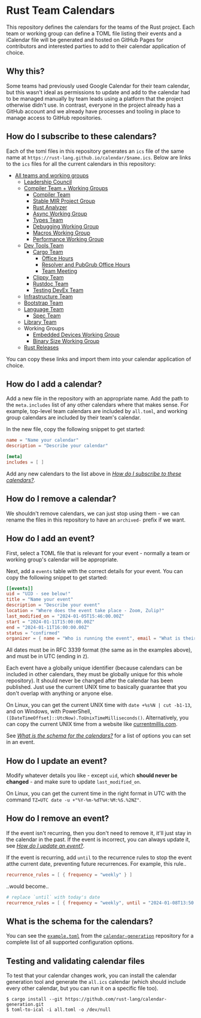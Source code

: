 # Rust Team Calendars
This repository defines the calendars for the teams of the Rust project. Each team or working group
can define a TOML file listing their events and a iCalendar file will be generated and hosted on
GitHub Pages for contributors and interested parties to add to their calendar application of choice.

## Why this?
Some teams had previously used Google Calendar for their team calendar, but this wasn't ideal as
permissions to update and add to the calendar had to be managed manually by team leads using
a platform that the project otherwise didn't use. In contrast, everyone in the project already
has a GitHub account and we already have processes and tooling in place to manage access to GitHub
repositories.

## How do I subscribe to these calendars?
Each of the toml files in this repository generates an `ics` file of the same name at
`https://rust-lang.github.io/calendar/$name.ics`. Below are links to the `ics` files for all the
current calendars in this repository:

- [All teams and working groups](https://rust-lang.github.io/calendar/all.ics)
  - [Leadership Council](https://rust-lang.github.io/calendar/council.ics)
  - [Compiler Team + Working Groups](https://rust-lang.github.io/calendar/compiler.ics)
    - [Compiler Team](https://rust-lang.github.io/calendar/compiler.events-only.ics)
    - [Stable MIR Project Group](https://rust-lang.github.io/calendar/project-stable-mir.ics)
    - [Rust Analyzer](https://rust-lang.github.io/calendar/rust-analyzer.ics)
    - [Async Working Group](https://rust-lang.github.io/calendar/wg-async.ics)
    - [Types Team](https://rust-lang.github.io/calendar/types.ics)
    - [Debugging Working Group](https://rust-lang.github.io/calendar/wg-debugging.ics)
    - [Macros Working Group](https://rust-lang.github.io/calendar/wg-macros.ics)
    - [Performance Working Group](https://rust-lang.github.io/calendar/wg-performance.ics)
  - [Dev Tools Team](https://rust-lang.github.io/calendar/dev-tools.ics)
    - [Cargo Team](https://rust-lang.github.io/calendar/cargo.ics)
      - [Office Hours](https://rust-lang.github.io/calendar/cargo/office-hours.ics)
      - [Resolver and PubGrub Office Hours](https://rust-lang.github.io/calendar/cargo/resolver-pubgrub-office-hours.ics)
      - [Team Meeting](https://rust-lang.github.io/calendar/cargo/team-meeting.ics)
    - [Clippy Team](https://rust-lang.github.io/calendar/clippy.ics)
    - [Rustdoc Team](https://rust-lang.github.io/calendar/rustdoc.ics)
    - [Testing DevEx Team](https://rust-lang.github.io/calendar/testing-devex.ics)
  - [Infrastructure Team](https://rust-lang.github.io/calendar/infra.ics)
  - [Bootstrap Team](https://rust-lang.github.io/calendar/bootstrap.ics)
  - [Language Team](https://rust-lang.github.io/calendar/lang.ics)
    - [Spec Team](https://rust-lang.github.io/calendar/spec.ics)
  - [Library Team](https://rust-lang.github.io/calendar/libs.ics)
  - Working Groups
    - [Embedded Devices Working Group](https://rust-lang.github.io/calendar/wg-embedded.ics)
    - [Binary Size Working Group](https://rust-lang.github.io/calendar/wg-binary-size.ics)
  - [Rust Releases](https://rust-lang.github.io/calendar/release.ics)

You can copy these links and import them into your calendar application of choice.

## How do I add a calendar?
Add a new file in the repository with an appropriate name. Add the path to the `meta.includes` list
of any other calendars where that makes sense. For example, top-level team calendars are included
by `all.toml`, and working group calendars are included by their team's calendar.

In the new file, copy the following snippet to get started:

```toml
name = "Name your calendar"
description = "Describe your calendar"

[meta]
includes = [ ]
```

Add any new calendars to the list above in [*How do I subscribe to these calendars?*][subscribe].

## How do I remove a calendar?
We shouldn't remove calendars, we can just stop using them - we can rename the files in this
repository to have an `archived-` prefix if we want.

## How do I add an event?
First, select a TOML file that is relevant for your event - normally a team or working group's
calendar will be appropriate.

Next, add a `events` table with the correct details for your event. You can copy the following
snippet to get started:

```toml
[[events]]
uid = "UID - see below!"
title = "Name your event"
description = "Describe your event"
location = "Where does the event take place - Zoom, Zulip?"
last_modified_on = "2024-01-05T15:46:00.00Z"
start = "2024-01-11T15:00:00.00Z"
end = "2024-01-11T16:00:00.00Z"
status = "confirmed"
organizer = { name = "Who is running the event", email = "What is their email (or team's email)" }
```

All dates must be in RFC 3339 format (the same as in the examples above), and must be in UTC (ending
in `Z`).

Each event have a globally unique identifier (because calendars can be included in other calendars,
they must be globally unique for this whole repository). It should never be changed after the
calendar has been published. Just use the current UNIX time to basically guarantee that you don't
overlap with anything or anyone else.

On Linux, you can get the current UNIX time with  `date +%s%N | cut -b1-13`, and on Windows, with
PowerShell, `([DateTimeOffset]::UtcNow).ToUnixTimeMilliseconds()`. Alternatively, you can copy the
current UNIX time from a website like [currentmillis.com](https://currentmillis.com).

See [*What is the schema for the calendars?*][schema] for a list of options you can set in an event.

## How do I update an event?
Modify whatever details you like - except `uid`, which **should never be changed** - and make sure
to update `last_modified_on`.

On Linux, you can get the current time in the right format in UTC with the command
`TZ=UTC date -u +"%Y-%m-%dT%H:%M:%S.%2NZ"`.

## How do I remove an event?
If the event isn't recurring, then you don't need to remove it, it'll just stay in the calendar
in the past. If the event is incorrect, you can always update it, see
[*How do I update an event?*][update].

If the event is recurring, add `until` to the recurrence rules to stop the event atthe current date,
preventing future recurrences. For example, this rule..

```toml
recurrence_rules = [ { frequency = "weekly" } ]
```

..would become..

```toml
# replace `until` with today's date
recurrence_rules = [ { frequency = "weekly", until = "2024-01-08T13:50:00.00Z" } ]
```

## What is the schema for the calendars?
You can see the [`example.toml`][example] from the [`calendar-generation`][calendar_generation]
repository for a complete list of all supported configuration options.

[calendar_generation]: https://github.com/rust-lang/calendar-generation/
[example]: https://github.com/rust-lang/calendar-generation/blob/main/example.toml
[schema]: https://github.com/rust-lang/calendar/tree/main#what-is-the-schema-for-the-calendars
[subscribe]: https://github.com/rust-lang/calendar/tree/main#how-do-i-subscribe-to-these-calendars
[update]: https://github.com/rust-lang/calendar/tree/main#how-do-i-update-an-event

## Testing and validating calendar files

To test that your calendar changes work, you can install the calendar generation tool and generate the `all.ics` calendar (which should include every other calendar, but you can run it on a specific file too).
```shell-session
$ cargo install --git https://github.com/rust-lang/calendar-generation.git
$ toml-to-ical -i all.toml -o /dev/null
```

